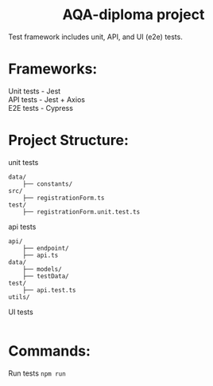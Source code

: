 <h1 align="center">AQA-diploma project</h1>
Test framework includes unit, API, and UI (e2e) tests.

# Frameworks:
Unit tests - Jest<br>
API tests - Jest + Axios<br>
E2E tests - Cypress<br>

# Project Structure:
unit tests
```
data/                                                          
    ├── constants/         
src/                  
    ├── registrationForm.ts                                              
test/                                                          
    ├── registrationForm.unit.test.ts
```
api tests
```
api/                                    
    ├── endpoint/                             
    ├── api.ts
data/                  
    ├── models/                                               
    ├── testData/
test/                  
    ├── api.test.ts
utils/                  
```
UI tests 
```
```

# Commands:
Run tests `npm run`
